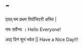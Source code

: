 # -
एतत् मम प्रथम रिपॉजिटरी अस्ति |

नमः सर्वेभ्यः ।
Hello Everyone!

अद्य दिनं शुभं भवेत   ||
Have a Nice Day!!!
